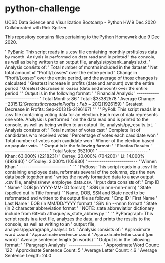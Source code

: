 # python-challenge

UCSD Data Science and Visualization Bootcamp - Python HW  9 Dec 2020
Collaborated with Rick Spitzer


This repository contains files pertaining to the Python Homework due 9 Dec 2020.

' PyBank: This script reads in a .csv file containing monthly profit/loss data by month. Analysis is performed on data read and is printed
' the console, as well as being written to an output file, analysis/pybank_analysis.txt.
' Analysis consists of:
'   Total number of months included in the dataset
'   Net total amount of "Profit/Losses" over the entire period
'   Change in "Profit/Losses" over the entire period, and the average of those changes is calculated
'   Greatest increase in profits (date and amount) over the entire period
'   Greatest decrease in losses (date and amount) over the entire period
'
'     Output is in the following format:
'
'         Financial Analysis
'         ----------------------------
'         Total Months: 86
'         Total: $38382578
'         Average  Change: $-2315.12
'         Greatest Increase in Profits: Feb-2012 ($1926159)
'         Greatest Decrease in Profits: Sep-2013 ($-2196167)
'
'
'
' PyPoll: This script reads in a .csv file containing voting data for an election.  Each row of data represents one vote.  Analysis is performed
' on the data read and is printed to the console, as well as being written to an output file, analysis/py_results.txt.
' Analysis consists of:
'   Total number of votes cast
'   Complete list of candidates who received votes
'   Percentage of votes each candidate won
'   Total number of votes each candidate won
'   Winner of the election based on popular vote.
'
'     Output is in the following format:
'
'         Election Results
'         -------------------------
'         Total Votes: 3521001
'         -------------------------
'         Khan: 63.000% (2218231)
'         Correy: 20.000% (704200)
'         Li: 14.000% (492940)
'         O'Tooley: 3.000% (105630)
'         -------------------------
'         Winner: Khan
'         -------------------------
'
'
'
' PyBoss:  This script reads in a .csv file containing employee data, reformats several of the columns, zips the new data back together and
' writes the newly formatted data to a new output .csv file, analysis/new_employee_data.csv.
' Input data consists of:
'       Emp ID
'       Name
'       DOB (in YYYY-MM-DD fomrat)
'       SSN (in nnn-nnn-nnnn)
'       State (spelled out in Title format)
'
' Name, DOB, SSN and State need to be reformatted and written to the output file as follows:
'       Emp ID
'       First Name
'       Last Name
'       DOB (in MM/DD/YYYY format)
'       SSN (in ***-***-nnnn format)
'       State (in 2 character abbreviation format
'
'   NOTE: state abbreviation dictionary include from GitHub afhaque/us_state_abbrev.py
'
'
'
' PyParagraph:  This script reads in a text file, analyzes the data, and prints the results to the console, as well as writing to an
' output file, analysis/pyparagraph_analysis.txt.
' Analysis consists of:
'   Approximate word count
'   Approximate sentence count
'   Approximate letter count (per word)
'   Average sentence length (in words)
'
'     Output is in the following format:
'
'         Paragraph Analysis
'         -----------------
'         Approximate Word Count: 122
'         Approximate Sentence Count: 5
'         Average Letter Count: 4.6
'         Average Sentence Length: 24.0











